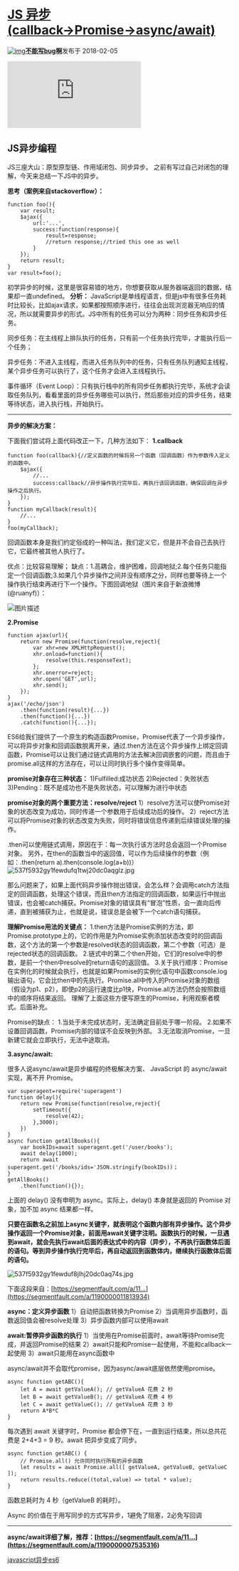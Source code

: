 # [JS 异步(callback→Promise→async/await)](https://segmentfault.com/a/1190000013141641)

[![img](https://image-static.segmentfault.com/317/931/3179314346-5f61e47221e07)**不能写bug啊**](https://segmentfault.com/u/alum)发布于 2018-02-05

![img](https://sponsor.segmentfault.com/lg.php?bannerid=0&campaignid=0&zoneid=25&loc=https%3A%2F%2Fsegmentfault.com%2Fa%2F1190000013141641&referer=https%3A%2F%2Fcn.bing.com%2F&cb=7a234aa1d7)

## JS异步编程

JS三座大山：原型原型链、作用域闭包、同步异步。
之前有写过自己对闭包的理解，今天来总结一下JS中的异步。

**思考（案例来自stackoverflow）：**

```
function foo(){
    var result;
    $ajax({
        url:'...',
        success:function(response){
            result=response;
            //return response;//tried this one as well
        }
    });
    return result;
}
var result=foo();
```

初学异步的时候，这里是很容易错的地方，你想要获取从服务器端返回的数据，结果却一直undefined。
**分析：**
JavaScript是单线程语言，但是js中有很多任务耗时比较长，比如ajax请求，如果都按照顺序进行，往往会出现浏览器无响应的情况，所以就需要异步的形式。JS中所有的任务可以分为两种：同步任务和异步任务。

同步任务：在主线程上排队执行的任务，只有前一个任务执行完毕，才能执行后一个任务；

异步任务：不进入主线程，而进入任务队列中的任务，只有任务队列通知主线程，某个异步任务可以执行了，这个任务才会进入主线程执行。

事件循环（Event Loop）：只有执行栈中的所有同步任务都执行完毕，系统才会读取任务队列，看看里面的异步任务哪些可以执行，然后那些对应的异步任务，结束等待状态，进入执行栈，开始执行。

------

**异步的解决方案：**

下面我们尝试将上面代码改正一下，几种方法如下：
**1.callback**

```
function foo(callback){//定义函数的时候将另一个函数（回调函数）作为参数传入定义的函数中。
    $ajax({
        //...
        success:callback//异步操作执行完毕后，再执行该回调函数，确保回调在异步操作之后执行。
    });
}
function myCallback(result){
    //...
}
foo(myCallback);
```

回调函数本身是我们约定俗成的一种叫法，我们定义它，但是并不会自己去执行它，它最终被其他人执行了。

优点：比较容易理解；
缺点：1.高耦合，维护困难，回调地狱;2.每个任务只能指定一个回调函数;3.如果几个异步操作之间并没有顺序之分，同样也要等待上一个操作执行结束再进行下一个操作。下图回调地狱（图片来自于新浪微博(@ruanyf)）：

![图片描述](https://segmentfault.com/img/bV3hhv?w=480&h=386)

**2.Promise**

```
function ajax(url){
    return new Promise(function(resolve,reject){
        var xhr=new XMLHttpRequest();
        xhr.onload=function(){
            resolve(this.responseText);
        };
        xhr.onerror=reject;
        xhr.open('GET',url);
        xhr.send();
    });
}
ajax('/echo/json')
    .then(function(result){...})
    .then(function(){...})
    .catch(function(){...});
```

ES6给我们提供了一个原生的构造函数Promise，Promise代表了一个异步操作，可以将异步对象和回调函数脱离开来，通过.then方法在这个异步操作上绑定回调函数，Promise可以让我们通过链式调用的方法去解决回调嵌套的问题，而且由于promise.all这样的方法存在，可以让同时执行多个操作变得简单。

**promise对象存在三种状态：**
1)Fulfilled:成功状态
2)Rejected：失败状态
3)Pending：既不是成功也不是失败状态，可以理解为进行中状态

**promise对象的两个重要方法：resolve/reject**
1）resolve方法可以使Promise对象的状态改变为成功，同时传递一个参数用于后续成功后的操作。
2）reject方法可以将Promise对象的状态改变为失败，同时将错误信息传递到后续错误处理的操作。

.then可以使用链式调用，原因在于：每一次执行该方法时总会返回一个Promise对象。
另外，在then的函数当中的返回值，可以作为后续操作的参数（例如：.then(return a).then(console.log(a+b))）
![537f5932gy1fewdufq1twj20dc0aqglz.jpg](https://segmentfault.com/img/bV3hSC?w=480&h=386)

那么问题来了，如果上面代码异步操作抛出错误，会怎么样？会调用catch方法指定的回调函数，处理这个错误，而且then方法指定的回调函数，如果运行中抛出错误，也会被catch捕获。Promise对象的错误具有“冒泡”性质，会一直向后传递，直到被捕获为止，也就是说，错误总是会被下一个catch语句捕获。

**理解Promise用法的关键点：**
1.then方法是Promise实例的方法，即Promise.prototype上的，它的作用是为Promise实例添加状态改变时的回调函数，这个方法的第一个参数是resolved状态的回调函数，第二个参数（可选）是rejected状态的回调函数。
2.链式中的第二个then开始，它们的resolve中的参数，是前一个then中resolve的return语句的返回值。
3.关于执行顺序：Promise在实例化的时候就会执行，也就是如果Promise的实例化语句中函数console.log输出语句，它会比then中的先执行。Promise.all中传入的Promise对象的数组（假设为p1、p2），即使p2的运行速度比p1快，Promise.all方法仍然会按照数组中的顺序将结果返回。
理解了上面这些方便写原生的Promise，利用观察者模式。后面补充。

Promise的缺点：
1.当处于未完成状态时，无法确定目前处于哪一阶段。
2.如果不设置回调函数，Promise内部的错误不会反映到外部。
3.无法取消Promise，一旦新建它就会立即执行，无法中途取消。

**3.async/await:**

很多人说async/await是异步编程的终极解决方案、
JavaScript 的 async/await 实现，离不开 Promise。

```
var superagent=require('superagent')
function delay(){
    return new Promise(function(resolve,reject){
        setTimeout({
            resolve(42);
        },3000);
    })
}
async function getAllBooks(){
    var bookIDs=await superagent.get('/user/books');
    await delay(1000);
    return await superagent.get('/books/ids='JSON.stringify(bookIDs))；
}
getAllBooks()
    .then(function(){});
```

上面的 delay() 没有申明为 async。实际上，delay() 本身就是返回的 Promise 对象，加不加 async 结果都一样。

**只要在函数名之前加上async关键字，就表明这个函数内部有异步操作。这个异步操作返回一个Promise对象，前面用await关键字注明。函数执行的时候，一旦遇到await，就会先执行await后面的表达式中的内容（异步），不再执行函数体后面的语句。等到异步操作执行完毕后，再自动返回到函数体内，继续执行函数体后面的语句。**

![537f5932gy1fewduf8jlhj20dc0aq74s.jpg](https://segmentfault.com/img/bV3ikh?w=480&h=386)

下面这段来自：[https://segmentfault.com/a/11...](https://segmentfault.com/a/1190000011813934)

**async：定义异步函数**
1）自动把函数转换为Promise
2）当调用异步函数时，函数返回值会被resolve处理
3）异步函数内部可以使用await

**await:暂停异步函数的执行**
1）当使用在Promise前面时，await等待Promise完成，并返回Promise的结果
2）await只能和Promise一起使用，不能和callback一起使用
3）await只能用在async函数中

async/await并不会取代promise，因为async/await底层依然使用promise。

```
async function getABC(){
    let A = await getValueA(); // getValueA 花费 2 秒
    let B = await getValueB(); // getValueA 花费 4 秒
    let C = await getValueC(); // getValueA 花费 3 秒
    return A*B*C
}
```

每次遇到 await 关键字时，Promise 都会停下在，一直到运行结束，所以总共花费是 2+4+3 = 9 秒。await 把异步变成了同步。

```
async function getABC() {
    // Promise.all() 允许同时执行所有的异步函数
    let results = await Promise.all([ getValueA, getValueB, getValueC ]); 
    return results.reduce((total,value) => total * value);
}
```

函数总耗时为 4 秒（getValueB 的耗时）。

Async 的价值在于用写同步的方式写异步，1避免了阻塞，2必免写回调

------

**async/await详细了解，推荐：[https://segmentfault.com/a/11...](https://segmentfault.com/a/1190000007535316)**

[javascript](https://segmentfault.com/t/javascript)[异步](https://segmentfault.com/t/异步)[es6](https://segmentfault.com/t/es6)